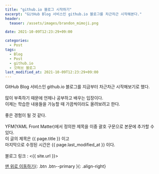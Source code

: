 ```yaml
---
title: "github.io 블로그 시작하기"
excerpt: "GitHub Blog 서비스인 github.io 블로그를 차근차근 시작해본다."
header:
  teaser: /assets/images/brandon_mimoji.png

date: 2021-10-09T12:23:29+09:00

categories:
  - Post
tags:
  - Blog
  - Post
  - github.io
  - 깃허브 블로그
last_modified_at: 2021-10-09T12:23:29+09:00
---
```


GitHub Blog 서비스인 github.io 블로그를 지금부터 차근차근 시작해보기로 했다.<br><br>많이 부족하기 때문에 언제나 공부하고 배우는 입장이다.<br>이제는 학습한 내용들을 가능할 때 가끔씩이라도 올려보려고 한다.<br><br>좋은 경험이 될 것 같다.<br><br>YFM(YAML Front Matter)에서 정의한 제목을 이중 괄호 구문으로 본문에 추가할 수 있다.<br>이 글의 제목은 {{ page.title }} 이고<br>마지막으로 수정된 시간은 {{ page.last_modified_at }} 이다.<br><br>블로그 링크 : <{{ site.url }}>

[맨 위로 이동하기](#){: .btn .btn--primary }{: .align-right}